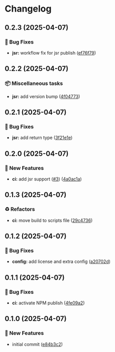 # Changelog

## 0.2.3 (2025-04-07)

### 🐛 Bug Fixes

* **jsr:** workflow fix for jsr publish ([ef76f79](https://github.com/MainQueueIO/playground/commit/ef76f79867ddb9ffab0bac2999dbee5a5b4dd008))

## 0.2.2 (2025-04-07)

### 📦 Miscellaneous tasks

* **jsr:** add version bump ([4f04773](https://github.com/MainQueueIO/playground/commit/4f047739492b5da0ddc5d69d39d9508b99755fc6))

## 0.2.1 (2025-04-07)

### 🐛 Bug Fixes

* **jsr:** add return type ([3f21e1e](https://github.com/MainQueueIO/playground/commit/3f21e1efe2f2b8910040859d48397b281cda3998))

## 0.2.0 (2025-04-07)

### 🚀 New Features

* **ci:** add jsr support ([#3](https://github.com/MainQueueIO/playground/issues/3)) ([4a0ac1a](https://github.com/MainQueueIO/playground/commit/4a0ac1afa0ad0a5fd2e045ab0e49e292519d3bc6))

## 0.1.3 (2025-04-07)

### ♻️ Refactors

* **ci:** move build to scripts file ([29c4736](https://github.com/MainQueueIO/playground/commit/29c47366518fcba77835cad2e5dd04a6bba08bb8))

## 0.1.2 (2025-04-07)

### 🐛 Bug Fixes

* **config:** add license and extra config ([a20702d](https://github.com/MainQueueIO/playground/commit/a20702d45fdcf3743381ceaf739b7b94203e4f6e))

## 0.1.1 (2025-04-07)

### 🐛 Bug Fixes

* **ci:** activate NPM publish ([4fe09a2](https://github.com/MainQueueIO/playground/commit/4fe09a2fe547e6aa7f0b907b8daddb0e438ea7ce))

## 0.1.0 (2025-04-07)

### 🚀 New Features

* initial commit ([e84b3c2](https://github.com/MainQueueIO/playground/commit/e84b3c22f67d12f77a76089c74aef8e72e73145a))
